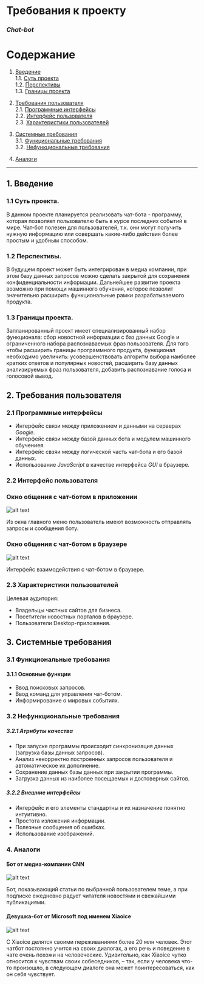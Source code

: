 # Требования к проекту  
### *Chat-bot*


# Содержание

 1.	[Введение](#1)   
   1.1. [Суть проекта](#1.1)    
   1.2. [Перспективы](#1.2)  
   1.3.  [Границы проекта](#1.3)  
 
 2.	[Требования пользователя](#2)   
   2.1. [Программные интерфейсы](#2.1)   
   2.2. [Интерфейс пользователя](#2.2)   
   2.3. [Характеристики пользователей](#2.3) 
   
 3.	[Системные требования](#3)    
   3.1. [Функциональные требования](#3.1)   
   3.2. [Нефункциональные требования](#3.2)   
         
 4.	[Аналоги](#4) 
 
---
##  1.	Введение <a name="1"></a>   

###     1.1	Суть проекта.<a name="1.1"></a>
В данном проекте планируется реализовать чат-бота -  программу, которая позволяет пользователю быть в курсе последних событий в мире. Чат-бот полезен для пользователей, т.к. они могут получить нужную информацию или совершать какие-либо действия более простым и удобным способом. 

###     1.2 Перспективы.<a name="1.2"></a> 
В будущем проект может быть интегрирован в медиа компании, при этом базу данных запросов можно сделать закрытой для сохранения конфиденциальности информации.
Дальнейшее развитие проекта возможно при помощи машинного обучения, которое позволит значительно расширить функциональные рамки разрабатываемого продукта.

###     1.3 Границы проекта.<a name="1.3"></a>      
Запланированный проект имеет специализированный набор функционала: сбор новостной информации с баз данных Google и ограниченного набора распознаваемых фраз пользователя. Для того чтобы расширить границы программного продукта, функционал необходимо увеличить: усовершенствовать алгоритм выбора наиболее кратких ответов и популярных новостей, расширить базу данных анализируемых фраз пользователя, добавить распознавание голоса и голосовой вывод.

## 2.	Требования пользователя<a name="2"></a> 

### 2.1	Программные интерфейсы<a name="2.1"></a>   
-	Интерфейс связи между приложением и данными на серверах *Google*.  
-	Интерфейс связи между базой данных бота и модулем машинного обучениея.
- Интерфейс свзяи между логической часть чат-бота и его базой данных.
-	Использование *JavaScript* в качестве интерфейса *GUI* в браузере. 

### 2.2	Интерфейс пользователя<a name="2.2"></a>   
### Окно общения с чат-ботом в приложении
![alt text](https://github.com/alkaptur19/3TPO_project/blob/master/Mokups/Desktop%20Interface.png)  

Из окна главного меню пользователь имеют возможность отправлять запросы и сообщения боту.

### Окно общения с чат-ботом в браузере 
![alt text](https://github.com/alkaptur19/3TPO_project/blob/master/Mokups/Browse%20Interface.png)

Интерфейс взаимодействия с чат-ботом в браузере.

### 2.3	Характеристики пользователей<a name="2.3"></a>   
Целевая аудитория:  
-	Владельцы частных сайтов для бизнеса.
- Посетители новостных порталов в браузере.
- Пользователи Desktop-приложения.

## 3. Системные требования<a name="3"></a>   

### 3.1 Функциональные требования<a name="3.1"></a> 
#### 3.1.1 Основные функции 
 -	Ввод поисковых запросов. 
 -	Ввод команд для управления чат-ботом.  
 -	Информирование о мировых событиях.   

### 3.2	Нефункциональные требования<a name="3.2"></a> 
##### 3.2.1	Атрибуты качества
-	При запуске программы происходит синхронизация данных (загрузка базы данных запросов).
-	Анализ некорректно построенных запросов пользователя и автоматическое их дополнение.
-	Сохранение данных базы данных при закрытии программы.
-	Загрузка данных из наиболее посещаемых и достоверных сайтов.
##### 	3.2.2	Внешние интерфейсы
-	Интерфейс и его элементы стандартны и их назначение понятно интуитивно.  
-	Простота изложения информации.
- Полезные сообщения об ошибках.
- Использование изображений.

### 4. Аналоги<a name="4"></a> 

#### Бот от медиа-компании CNN

![alt text](https://github.com/alkaptur19/3TPO_project/blob/master/Images/2017-03-06-texterra-13.jpg)

Бот, показывающий статьи по выбранной пользователем теме, а при подписке ежедневно радует читателя новостями и свежайшими публикациями.

#### Девушка-бот от Microsoft под именем Xiaoice

![alt text](https://github.com/alkaptur19/3TPO_project/blob/master/Images/8292_d6b5b6924f7f8118104cd3e3921deeac.png)

С Xiaoice делятся своими переживаниями более 20 млн человек. 
Этот чатбот постоянно учится на своих диалогах, а его речь и поведение в чате очень похожи на человеческие.
Удивительно, как Xiaoice чутко относится к чувствам своих собеседников, – так, если у человека что-то произошло, в следующем диалоге она может поинтересоваться, как он себя чувствует.
